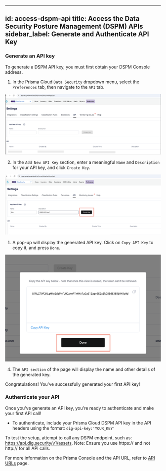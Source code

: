 
---
id: access-dspm-api
title: Access the Data Security Posture Management (DSPM) APIs
sidebar_label: Generate and Authenticate API Key
---

### Generate an API key

To generate a DSPM API key, you must first obtain your DSPM Console address.

1. In the Prisma Cloud `Data Security` dropdown menu, select the `Preferences` tab, then navigate to the `API` tab.
   
![ DSPM API key tab](api-createkey-1.png)

2. In the `Add New API Key` section, enter a meaningful `Name` and `Description` for your API key, and click `Create Key`.

![Create DSPM API key](api-createkey-2.png)

1. A pop-up will display the generated API key. Click on `Copy API Key` to copy it, and press `Done`.
   
![Generated DSPM API key](api-createkey-3.png)

4. The `API section` of the page will display the name and other details of the generated key.

Congratulations! You've successfully generated your first API key!

### Authenticate your API

Once you've generate an API key, you're ready to authenticate and make your first API call!

* To authenticate, include your Prisma Cloud DSPM API key in the API headers using the format: `dig-api-key:'YOUR_KEY'`

To test the setup, attempt to call any DSPM endpoint, such as: https://api.dig.security/v1/assets. 
Note: Ensure you use https:// and not http:// for all API calls.

For more information on the Prisma Console and the API URL, refer to [API URLs](./api-urls.md) page.

